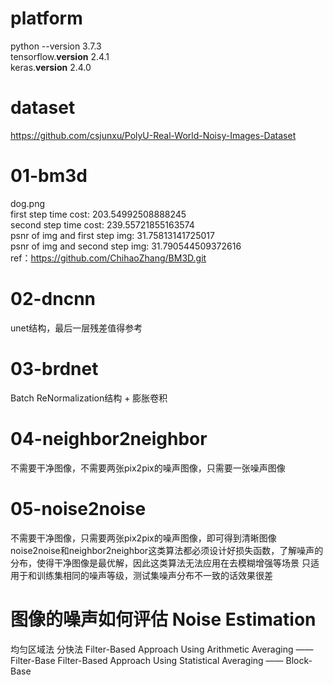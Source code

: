 # platform

python --version 3.7.3  
tensorflow.__version__ 2.4.1  
keras.__version__ 2.4.0

# dataset

https://github.com/csjunxu/PolyU-Real-World-Noisy-Images-Dataset

# 01-bm3d

dog.png  
first step time cost: 203.54992508888245  
second step time cost: 239.55721855163574  
psnr of img and first step img: 31.75813141725017  
psnr of img and second step img: 31.790544509372616  
ref：https://github.com/ChihaoZhang/BM3D.git

# 02-dncnn

unet结构，最后一层残差值得参考

# 03-brdnet

Batch ReNormalization结构 + 膨胀卷积

# 04-neighbor2neighbor

不需要干净图像，不需要两张pix2pix的噪声图像，只需要一张噪声图像

# 05-noise2noise

不需要干净图像，只需要两张pix2pix的噪声图像，即可得到清晰图像 noise2noise和neighbor2neighbor这类算法都必须设计好损失函数，了解噪声的分布，使得干净图像是最优解，因此这类算法无法应用在去模糊增强等场景
只适用于和训练集相同的噪声等级，测试集噪声分布不一致的话效果很差

# 图像的噪声如何评估 Noise Estimation

均匀区域法 分快法 Filter-Based Approach Using Arithmetic Averaging ——Filter-Base Filter-Based Approach Using Statistical
Averaging —— Block-Base
